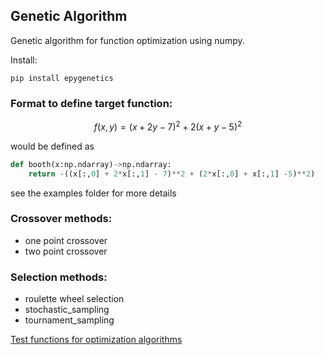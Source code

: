## Genetic Algorithm

Genetic algorithm for function optimization using numpy.

Install:

```pip install epygenetics```

### Format to define target function:

```math
 f(x,y) = (x+2y-7)^2 +2(x+y-5)^2
```
would be defined as 

```python
def booth(x:np.ndarray)->np.ndarray:
    return -((x[:,0] + 2*x[:,1] - 7)**2 + (2*x[:,0] + x[:,1] -5)**2)
```

see the examples folder for more details

### Crossover methods:
- one point crossover
- two point crossover

### Selection methods:
- roulette wheel selection
- stochastic_sampling
- tournament_sampling


[Test functions for optimization algorithms](https://en.wikipedia.org/wiki/Test_functions_for_optimization)